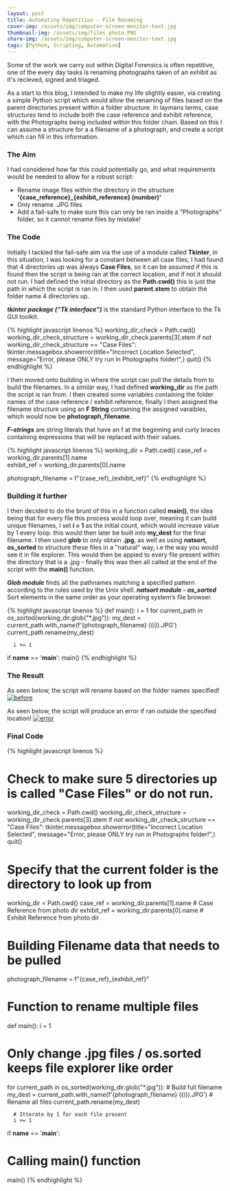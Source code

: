 ```yaml
---
layout: post
title: Automating Repetition - File Renaming
cover-img: /assets/img/computer-screen-monitor-text.jpg
thumbnail-img: /assets/img/files photo.PNG
share-img: /assets/img/computer-screen-monitor-text.jpg
tags: [Python, Scripting, Automation]
---
```


Some of the work we carry out within Digital Forensics is often repetitive, one of the every day tasks is renaming photographs taken of an exhibit as it's recieved, signed and triaged.

As a start to this blog, I intended to make my life slightly easier, via creating a simple Python script which would allow the renaming of files based on the parent directories present within a folder structure. In laymans terms, case structures tend to include both the case reference and exhibit reference, with the Photographs being included within this folder chain. Based on this I can assume a structure for a a filename of a photograph, and create a script which can fill in this information. 

### The Aim
I had considered how far this could potentially go, and what requirements would be needed to allow for a robust script:
- Rename image files within the directory in the structure **'{case_reference}_{exhibit_reference} (number)'**
- Only rename .JPG files 
- Add a fail-safe to make sure this can only be ran inside a "Photographs" folder, so it cannot rename files by mistake!

### The Code
Initially I tackled the fail-safe aim via the use of a module called **Tkinter**, in this situation, I was looking for a constant between all case files, I had found that 4 directories up was always **Case Files**, so it can be assumed if this is found then the script is being ran at the correct location, and if not it should not run. I had defined the initial directory as the **Path.cwd()** this is just the path in which the script is ran in. I then used **parent.stem** to obtain the folder name 4 directories up.

**_tkinter package (“Tk interface”)_** is the standard Python interface to the Tk GUI toolkit.

{% highlight javascript linenos %}
working_dir_check = Path.cwd()
working_dir_check_structure = working_dir_check.parents[3].stem
if not working_dir_check_structure == "Case Files":
   tkinter.messagebox.showerror(title="Incorrect Location Selected", message="Error, please ONLY try run in Photographs folder!",)
   quit()
{% endhighlight %}

I then moved onto building in where the script can pull the details from to build the filenames. In a similar way, I had defined **working_dir** as the path the script is ran from. I then created some variables containing the folder names of the case reference / exhibit reference, finally I then assigned the filename structure using an **F String** containing the assigned varaibles, which would now be **photograph_filename**.

**_F-strings_** are string literals that have an f at the beginning and curly braces containing expressions that will be replaced with their values.

{% highlight javascript linenos %}
working_dir = Path.cwd()
case_ref = working_dir.parents[1].name  
exhibit_ref = working_dir.parents[0].name 

photograph_filename = f"{case_ref}_{exhibit_ref}"
{% endhighlight %}

### Building it further
I then decided to do the brunt of this in a function called **main()**, the idea being that for every file this process would loop over, meaning it can build unique filenames, I set **i = 1** as the initial count, which would increase value by 1 every loop. this would then later be built into **my_dest** for the final filename. I then used **glob** to only obtain **.jpg**, as well as using **natsort,  os_sorted** to structure these files in a "natural" way, i.e the way you would see it in file explorer. This would then be appied to every file present within the directory that is a .jpg - finally this was then all called at the end of the script with the **main()** function.

**_Glob module_** finds all the pathnames matching a specified pattern according to the rules used by the Unix shell.
**_natsort module - os_sorted_** Sort elements in the same order as your operating system’s file browser.

{% highlight javascript linenos %}
def main():
   i = 1
   for current_path in os_sorted(working_dir.glob("*.jpg")):
      my_dest = current_path.with_name(f'{photograph_filename} ({i}).JPG')
      current_path.rename(my_dest)
      
      i += 1
      
if __name__ == '__main__':
   main()
{% endhighlight %}

### The Result
As seen below, the script will rename based on the folder names specified!
<a href="https://ibb.co/PzxYv0Z"><img src="https://i.ibb.co/x8hstdS/before.png" alt="before" border="0" /></a>

As seen below, the script will produce an error if ran outside the specified location!
<a href="https://ibb.co/gzpgFH2"><img src="https://i.ibb.co/QrRmjzg/error.png" alt="error" border="0" /></a>

### Final Code
{% highlight javascript linenos %}
# Check to make sure 5 directories up is called "Case Files" or do not run.
working_dir_check = Path.cwd()
working_dir_check_structure = working_dir_check.parents[3].stem
if not working_dir_check_structure == "Case Files":
   tkinter.messagebox.showerror(title="Incorrect Location Selected", message="Error, please ONLY try run in Photographs folder!",)
   quit()

# Specify that the current folder is the directory to look up from
working_dir = Path.cwd()
case_ref = working_dir.parents[1].name  # Case Reference from photo dir
exhibit_ref = working_dir.parents[0].name # Exhibit Reference from photo dir

# Building Filename data that needs to be pulled
photograph_filename = f"{case_ref}_{exhibit_ref}"

# Function to rename multiple files
def main():
   i = 1
   # Only change .jpg files / os.sorted keeps file explorer like order
   for current_path in os_sorted(working_dir.glob("*.jpg")):
      # Build full filename
      my_dest = current_path.with_name(f'{photograph_filename} ({i}).JPG')
      # Rename all files
      current_path.rename(my_dest)

      # Itterate by 1 for each file present
      i += 1
      
if __name__ == '__main__':
   
   # Calling main() function
   main()
{% endhighlight %}
